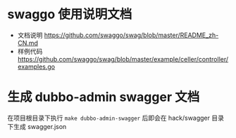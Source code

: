 # swaggo 使用说明文档

- 文档说明 https://github.com/swaggo/swag/blob/master/README_zh-CN.md
- 样例代码 https://github.com/swaggo/swag/blob/master/example/celler/controller/examples.go

# 生成 dubbo-admin swagger 文档

在项目根目录下执行 `make dubbo-admin-swagger` 后即会在 hack/swagger 目录下生成 swagger.json

